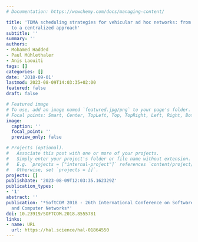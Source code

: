 ```yaml
---
# Documentation: https://wowchemy.com/docs/managing-content/

title: 'TDMA scheduling strategies for vehicular ad hoc networks: from a distributed
  to a centralized approach'
subtitle: ''
summary: ''
authors:
- Mohamed Hadded
- Paul Mühlethaler
- Anis Laouiti
tags: []
categories: []
date: '2018-09-01'
lastmod: 2023-08-09T14:03:35+02:00
featured: false
draft: false

# Featured image
# To use, add an image named `featured.jpg/png` to your page's folder.
# Focal points: Smart, Center, TopLeft, Top, TopRight, Left, Right, BottomLeft, Bottom, BottomRight.
image:
  caption: ''
  focal_point: ''
  preview_only: false

# Projects (optional).
#   Associate this post with one or more of your projects.
#   Simply enter your project's folder or file name without extension.
#   E.g. `projects = ["internal-project"]` references `content/project/deep-learning/index.md`.
#   Otherwise, set `projects = []`.
projects: []
publishDate: '2023-08-09T12:03:35.162329Z'
publication_types:
- '1'
abstract: ''
publication: '*SoftCOM 2018 - 26th International Conference on Software, Telecommunications
  and Computer Networks*'
doi: 10.23919/SOFTCOM.2018.8555781
links:
- name: URL
  url: https://hal.science/hal-01864550
---
```

